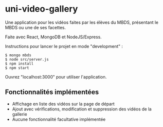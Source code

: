# uni-video-gallery
Une application pour les vidéos faites par les élèves du MBDS, présentant le MBDS ou une de ses facettes.

Faite avec React, MongoDB et NodeJS/Express.

 Instructions pour lancer le projet en mode "development" :  
   
```
$ mongo mbds  
$ node src/server.js 
$ npm install  
$ npm start  
```
  Ouvrez "localhost:3000" pour utiliser l'application.

## Fonctionnalités implémentées
* Affichage en liste des vidéos sur la page de départ
* Ajout avec vérifications, modification et suppression des vidéos de la gallerie
* Aucune fonctionnalité facultative implémentée
